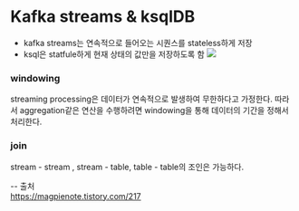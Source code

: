 # Kafka streams & ksqlDB
- kafka streams는 연속적으로 들어오는 시퀀스를 stateless하게 저장
- ksql은 statfule하게 현재 상태의 값만을 저장하도록 함
    ![](https://img1.daumcdn.net/thumb/R1280x0/?scode=mtistory2&fname=https%3A%2F%2Fblog.kakaocdn.net%2Fdn%2FGeTp4%2FbtrICZqlkif%2F2fGlXZIrxKDITPfp8ckVN1%2Fimg.gif)

### windowing
streaming processing은 데이터가 연속적으로 발생하여 무한하다고 가정한다. 따라서 aggregation같은 연산을 수행하려면 windowing을 통해 데이터의 기간을 정해서 처리한다.

### join
stream - stream , stream - table,  table - table의 조인은 가능하다.

--
출처  
https://magpienote.tistory.com/217